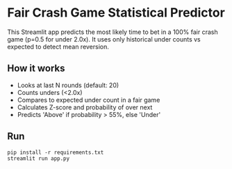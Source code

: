 # Fair Crash Game Statistical Predictor

This Streamlit app predicts the most likely time to bet in a 100% fair crash game (p=0.5 for under 2.0x).
It uses only historical under counts vs expected to detect mean reversion.

## How it works
- Looks at last N rounds (default: 20)
- Counts unders (<2.0x)
- Compares to expected under count in a fair game
- Calculates Z-score and probability of over next
- Predicts 'Above' if probability > 55%, else 'Under'

## Run
```
pip install -r requirements.txt
streamlit run app.py
```
